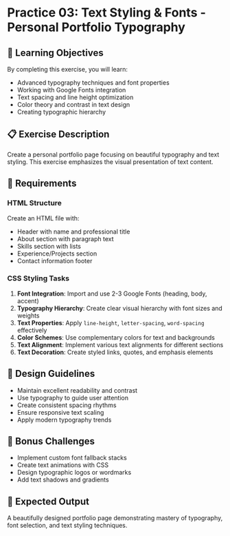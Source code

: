 # Practice 03: Text Styling & Fonts - Personal Portfolio Typography

## 🎯 Learning Objectives

By completing this exercise, you will learn:

- Advanced typography techniques and font properties
- Working with Google Fonts integration
- Text spacing and line height optimization
- Color theory and contrast in text design
- Creating typographic hierarchy

## 📋 Exercise Description

Create a personal portfolio page focusing on beautiful typography and text styling. This exercise emphasizes the visual presentation of text content.

## 🔧 Requirements

### HTML Structure

Create an HTML file with:
- Header with name and professional title
- About section with paragraph text
- Skills section with lists
- Experience/Projects section
- Contact information footer

### CSS Styling Tasks

1. **Font Integration**: Import and use 2-3 Google Fonts (heading, body, accent)
2. **Typography Hierarchy**: Create clear visual hierarchy with font sizes and weights
3. **Text Properties**: Apply `line-height`, `letter-spacing`, `word-spacing` effectively
4. **Color Schemes**: Use complementary colors for text and backgrounds
5. **Text Alignment**: Implement various text alignments for different sections
6. **Text Decoration**: Create styled links, quotes, and emphasis elements

## 🎨 Design Guidelines

- Maintain excellent readability and contrast
- Use typography to guide user attention
- Create consistent spacing rhythms
- Ensure responsive text scaling
- Apply modern typography trends

## 🚀 Bonus Challenges

- Implement custom font fallback stacks
- Create text animations with CSS
- Design typographic logos or wordmarks
- Add text shadows and gradients

## 📝 Expected Output

A beautifully designed portfolio page demonstrating mastery of typography, font selection, and text styling techniques.
